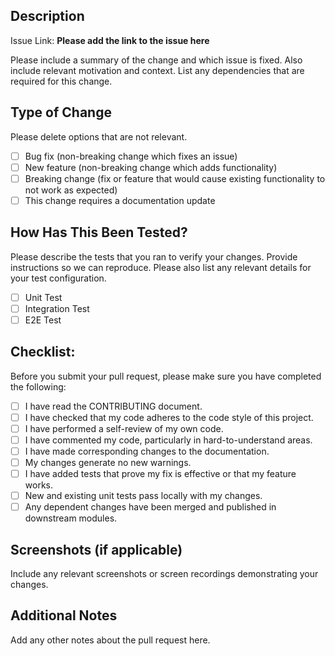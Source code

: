 ## Description

Issue Link: __Please add the link to the issue here__

Please include a summary of the change and which issue is fixed. Also include relevant motivation and context. List any dependencies that are required for this change.

## Type of Change

Please delete options that are not relevant.

- [ ] Bug fix (non-breaking change which fixes an issue)
- [ ] New feature (non-breaking change which adds functionality)
- [ ] Breaking change (fix or feature that would cause existing functionality to not work as expected)
- [ ] This change requires a documentation update

## How Has This Been Tested?

Please describe the tests that you ran to verify your changes. Provide instructions so we can reproduce. Please also list any relevant details for your test configuration.

- [ ] Unit Test
- [ ] Integration Test
- [ ] E2E Test

## Checklist:

Before you submit your pull request, please make sure you have completed the following:

- [ ] I have read the CONTRIBUTING document.
- [ ] I have checked that my code adheres to the code style of this project.
- [ ] I have performed a self-review of my own code.
- [ ] I have commented my code, particularly in hard-to-understand areas.
- [ ] I have made corresponding changes to the documentation.
- [ ] My changes generate no new warnings.
- [ ] I have added tests that prove my fix is effective or that my feature works.
- [ ] New and existing unit tests pass locally with my changes.
- [ ] Any dependent changes have been merged and published in downstream modules.

## Screenshots (if applicable)

Include any relevant screenshots or screen recordings demonstrating your changes.

## Additional Notes

Add any other notes about the pull request here.